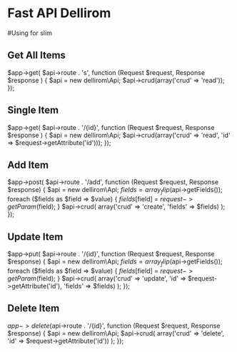 # Fast API Dellirom

#Using for slim

## Get All Items
$app->get( $api->route . 's', function (Request $request, Response $response ) {
	$api 		= new dellirom\Api;
	$api->crud(array('crud' => 'read'));
});

## Single Item
$app->get( $api->route . '/{id}', function (Request $request, Response $response ) {
	$api 		= new dellirom\Api;
	$api->crud(array('crud' => 'read', 'id' => $request->getAttribute('id')));
});

## Add Item
$app->post( $api->route . '/add', function (Request $request, Response $response) {
	$api 		= new dellirom\Api;
	$fields = array_flip($api->getFields());
	foreach ($fields as $field => $value) {
		$fields[$field] =  $request->getParam($field);
	}
	$api->crud( array('crud' => 'create', 'fields' => $fields) );
});

## Update Item
$app->put( $api->route . '/{id}', function (Request $request, Response $response) {
	$api 		= new dellirom\Api;
	$fields = array_flip($api->getFields());
	foreach ($fields as $field => $value) {
		$fields[$field] =  $request->getParam($field);
	}
	$api->crud( array('crud' => 'update', 'id' => $request->getAttribute('id'), 'fields' => $fields) );
});

## Delete Item
$app->delete($api->route . '/{id}', function (Request $request, Response $response) {
	$api 		= new dellirom\Api;
	$api->crud( array('crud' => 'delete', 'id' => $request->getAttribute('id')) );
});

